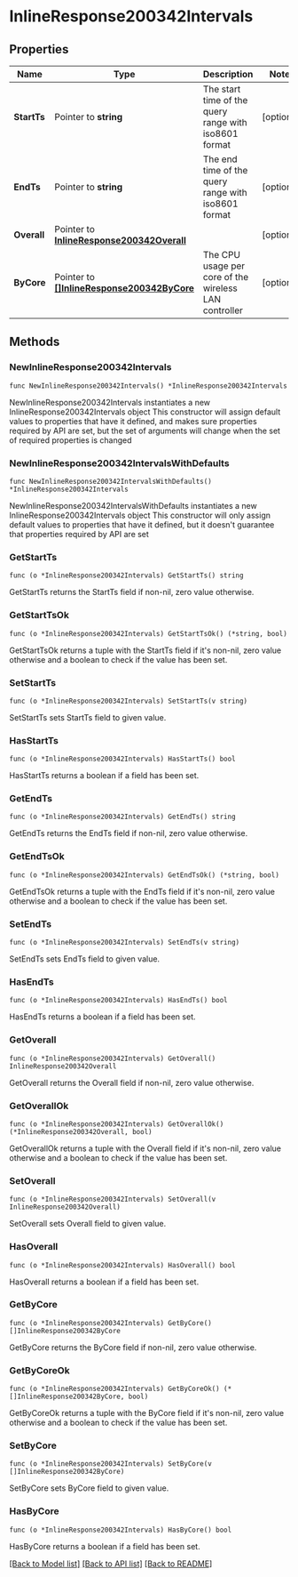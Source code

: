# InlineResponse200342Intervals

## Properties

Name | Type | Description | Notes
------------ | ------------- | ------------- | -------------
**StartTs** | Pointer to **string** | The start time of the query range with iso8601 format | [optional] 
**EndTs** | Pointer to **string** | The end time of the query range  with iso8601 format | [optional] 
**Overall** | Pointer to [**InlineResponse200342Overall**](InlineResponse200342Overall.md) |  | [optional] 
**ByCore** | Pointer to [**[]InlineResponse200342ByCore**](InlineResponse200342ByCore.md) | The CPU usage per core of the wireless LAN controller | [optional] 

## Methods

### NewInlineResponse200342Intervals

`func NewInlineResponse200342Intervals() *InlineResponse200342Intervals`

NewInlineResponse200342Intervals instantiates a new InlineResponse200342Intervals object
This constructor will assign default values to properties that have it defined,
and makes sure properties required by API are set, but the set of arguments
will change when the set of required properties is changed

### NewInlineResponse200342IntervalsWithDefaults

`func NewInlineResponse200342IntervalsWithDefaults() *InlineResponse200342Intervals`

NewInlineResponse200342IntervalsWithDefaults instantiates a new InlineResponse200342Intervals object
This constructor will only assign default values to properties that have it defined,
but it doesn't guarantee that properties required by API are set

### GetStartTs

`func (o *InlineResponse200342Intervals) GetStartTs() string`

GetStartTs returns the StartTs field if non-nil, zero value otherwise.

### GetStartTsOk

`func (o *InlineResponse200342Intervals) GetStartTsOk() (*string, bool)`

GetStartTsOk returns a tuple with the StartTs field if it's non-nil, zero value otherwise
and a boolean to check if the value has been set.

### SetStartTs

`func (o *InlineResponse200342Intervals) SetStartTs(v string)`

SetStartTs sets StartTs field to given value.

### HasStartTs

`func (o *InlineResponse200342Intervals) HasStartTs() bool`

HasStartTs returns a boolean if a field has been set.

### GetEndTs

`func (o *InlineResponse200342Intervals) GetEndTs() string`

GetEndTs returns the EndTs field if non-nil, zero value otherwise.

### GetEndTsOk

`func (o *InlineResponse200342Intervals) GetEndTsOk() (*string, bool)`

GetEndTsOk returns a tuple with the EndTs field if it's non-nil, zero value otherwise
and a boolean to check if the value has been set.

### SetEndTs

`func (o *InlineResponse200342Intervals) SetEndTs(v string)`

SetEndTs sets EndTs field to given value.

### HasEndTs

`func (o *InlineResponse200342Intervals) HasEndTs() bool`

HasEndTs returns a boolean if a field has been set.

### GetOverall

`func (o *InlineResponse200342Intervals) GetOverall() InlineResponse200342Overall`

GetOverall returns the Overall field if non-nil, zero value otherwise.

### GetOverallOk

`func (o *InlineResponse200342Intervals) GetOverallOk() (*InlineResponse200342Overall, bool)`

GetOverallOk returns a tuple with the Overall field if it's non-nil, zero value otherwise
and a boolean to check if the value has been set.

### SetOverall

`func (o *InlineResponse200342Intervals) SetOverall(v InlineResponse200342Overall)`

SetOverall sets Overall field to given value.

### HasOverall

`func (o *InlineResponse200342Intervals) HasOverall() bool`

HasOverall returns a boolean if a field has been set.

### GetByCore

`func (o *InlineResponse200342Intervals) GetByCore() []InlineResponse200342ByCore`

GetByCore returns the ByCore field if non-nil, zero value otherwise.

### GetByCoreOk

`func (o *InlineResponse200342Intervals) GetByCoreOk() (*[]InlineResponse200342ByCore, bool)`

GetByCoreOk returns a tuple with the ByCore field if it's non-nil, zero value otherwise
and a boolean to check if the value has been set.

### SetByCore

`func (o *InlineResponse200342Intervals) SetByCore(v []InlineResponse200342ByCore)`

SetByCore sets ByCore field to given value.

### HasByCore

`func (o *InlineResponse200342Intervals) HasByCore() bool`

HasByCore returns a boolean if a field has been set.


[[Back to Model list]](../README.md#documentation-for-models) [[Back to API list]](../README.md#documentation-for-api-endpoints) [[Back to README]](../README.md)


